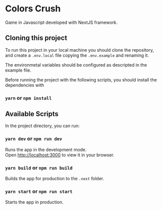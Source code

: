 # Colors Crush

Game in Javascript developed with NextJS framework.

## Cloning this project

To run this project in your local machine you should clone the repository, and 
create a `.env.local` file copying the `.env.example` and renaming it.

The environmetal variables should be configured as descripted in the example file.

Before running the project with the following scripts, you should install the dependencies with 

### `yarn` or `npm install`

## Available Scripts

In the project directory, you can run:

### `yarn dev` or `npm run dev`

Runs the app in the development mode.\
Open [http://localhost:3000](http://localhost:3000) to view it in your browser.

### `yarn build` or `npm run build`

Builds the app for production to the `.next` folder.

### `yarn start` or `npm run start`

Starts the app in production.


